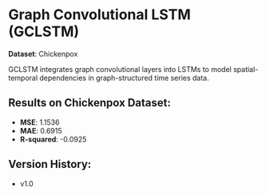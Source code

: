 # Graph Convolutional LSTM (GCLSTM)

**Dataset**: Chickenpox

GCLSTM integrates graph convolutional layers into LSTMs to model spatial-temporal dependencies in graph-structured time series data.

## Results on Chickenpox Dataset:

- **MSE**: 1.1536
- **MAE**: 0.6915
- **R-squared**: -0.0925

## Version History:

- v1.0
